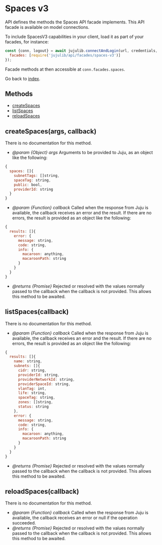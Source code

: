<!---
NOTE: this file has been generated by the doc command in js-libjuju
on Fri 2018/11/09 14:32:38 UTC. Do not manually edit this file.
--->
# Spaces v3

API defines the methods the Spaces API facade implements.
This API facade is available on model connections.

To include SpacesV3 capabilities in your client, load it as
part of your facades, for instance:
```javascript
const {conn, logout} = await jujulib.connectAndLogin(url, credentials, {
  facades: [require('jujulib/api/facades/spaces-v3')]
});
```
Facade methods at then accessible at `conn.facades.spaces`.

Go back to [index](index.md).

## Methods
- [createSpaces](#createSpacesargs-callback)
- [listSpaces](#listSpacescallback)
- [reloadSpaces](#reloadSpacescallback)

## createSpaces(args, callback)
There is no documentation for this method.

- *@param {Object} args* Arguments to be provided to Juju, as an object like
  the following:
```javascript
{
  spaces: []{
    subnetTags: []string,
    spaceTag: string,
    public: bool,
    providerId: string
  }
}
```
- *@param {Function} callback* Called when the response from Juju is available,
  the callback receives an error and the result. If there are no errors, the
  result is provided as an object like the following:
```javascript
{
  results: []{
    error: {
      message: string,
      code: string,
      info: {
        macaroon: anything,
        macaroonPath: string
      }
    }
  }
}
```
- *@returns {Promise}* Rejected or resolved with the values normally passed to
  the callback when the callback is not provided.
  This allows this method to be awaited.

## listSpaces(callback)
There is no documentation for this method.

- *@param {Function} callback* Called when the response from Juju is available,
  the callback receives an error and the result. If there are no errors, the
  result is provided as an object like the following:
```javascript
{
  results: []{
    name: string,
    subnets: []{
      cidr: string,
      providerId: string,
      providerNetworkId: string,
      providerSpaceId: string,
      vlanTag: int,
      life: string,
      spaceTag: string,
      zones: []string,
      status: string
    },
    error: {
      message: string,
      code: string,
      info: {
        macaroon: anything,
        macaroonPath: string
      }
    }
  }
}
```
- *@returns {Promise}* Rejected or resolved with the values normally passed to
  the callback when the callback is not provided.
  This allows this method to be awaited.

## reloadSpaces(callback)
There is no documentation for this method.

- *@param {Function} callback* Called when the response from Juju is available,
  the callback receives an error or null if the operation succeeded.
- *@returns {Promise}* Rejected or resolved with the values normally passed to
  the callback when the callback is not provided.
  This allows this method to be awaited.